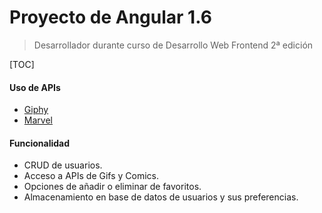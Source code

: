 # Proyecto de Angular 1.6
> Desarrollador durante curso de Desarrollo Web Frontend 2ª edición

[TOC]

#### Uso de APIs

- [Giphy](https://github.com/Giphy/GiphyAPI "Giphy")
- [Marvel](https://developer.marvel.com/documentation/getting_started "Marvel")

#### Funcionalidad

- CRUD de usuarios.
- Acceso a APIs de Gifs y Comics.
- Opciones de añadir o eliminar de favoritos.
- Almacenamiento en base de datos de usuarios y sus preferencias.